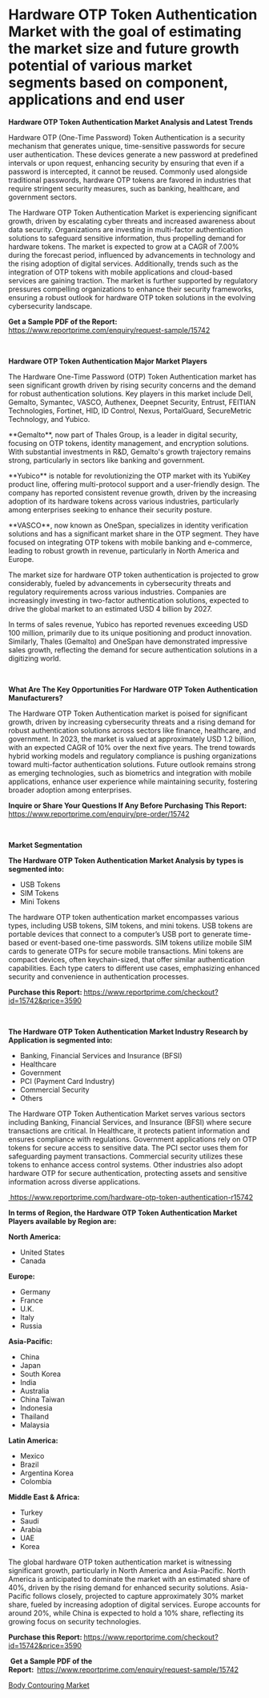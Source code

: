 <p><h1>Hardware OTP Token Authentication Market with the goal of estimating the market size and future growth potential of various market segments based on component, applications and end user</h1></p><p><strong>Hardware OTP Token Authentication Market Analysis and Latest Trends</strong></p>
<p><p>Hardware OTP (One-Time Password) Token Authentication is a security mechanism that generates unique, time-sensitive passwords for secure user authentication. These devices generate a new password at predefined intervals or upon request, enhancing security by ensuring that even if a password is intercepted, it cannot be reused. Commonly used alongside traditional passwords, hardware OTP tokens are favored in industries that require stringent security measures, such as banking, healthcare, and government sectors.</p><p>The Hardware OTP Token Authentication Market is experiencing significant growth, driven by escalating cyber threats and increased awareness about data security. Organizations are investing in multi-factor authentication solutions to safeguard sensitive information, thus propelling demand for hardware tokens. The market is expected to grow at a CAGR of 7.00% during the forecast period, influenced by advancements in technology and the rising adoption of digital services. Additionally, trends such as the integration of OTP tokens with mobile applications and cloud-based services are gaining traction. The market is further supported by regulatory pressures compelling organizations to enhance their security frameworks, ensuring a robust outlook for hardware OTP token solutions in the evolving cybersecurity landscape.</p></p>
<p><strong>Get a Sample PDF of the Report:&nbsp;</strong> <a href="https://www.reportprime.com/enquiry/request-sample/15742?utm_campaign=1789&utm_medium=2&utm_source=Github&utm_content=ia&utm_term=20032025&utm_id=hardware-otp-token-authentication">https://www.reportprime.com/enquiry/request-sample/15742</a></p>
<p>&nbsp;</p>
<p><strong>Hardware OTP Token Authentication Major Market Players</strong></p>
<p><p>The Hardware One-Time Password (OTP) Token Authentication market has seen significant growth driven by rising security concerns and the demand for robust authentication solutions. Key players in this market include Dell, Gemalto, Symantec, VASCO, Authenex, Deepnet Security, Entrust, FEITIAN Technologies, Fortinet, HID, ID Control, Nexus, PortalGuard, SecureMetric Technology, and Yubico.</p><p>**Gemalto**, now part of Thales Group, is a leader in digital security, focusing on OTP tokens, identity management, and encryption solutions. With substantial investments in R&D, Gemalto's growth trajectory remains strong, particularly in sectors like banking and government.</p><p>**Yubico** is notable for revolutionizing the OTP market with its YubiKey product line, offering multi-protocol support and a user-friendly design. The company has reported consistent revenue growth, driven by the increasing adoption of its hardware tokens across various industries, particularly among enterprises seeking to enhance their security posture.</p><p>**VASCO**, now known as OneSpan, specializes in identity verification solutions and has a significant market share in the OTP segment. They have focused on integrating OTP tokens with mobile banking and e-commerce, leading to robust growth in revenue, particularly in North America and Europe.</p><p>The market size for hardware OTP token authentication is projected to grow considerably, fueled by advancements in cybersecurity threats and regulatory requirements across various industries. Companies are increasingly investing in two-factor authentication solutions, expected to drive the global market to an estimated USD 4 billion by 2027.</p><p>In terms of sales revenue, Yubico has reported revenues exceeding USD 100 million, primarily due to its unique positioning and product innovation. Similarly, Thales (Gemalto) and OneSpan have demonstrated impressive sales growth, reflecting the demand for secure authentication solutions in a digitizing world.</p></p>
<p>&nbsp;</p>
<p><strong>What Are The Key Opportunities For Hardware OTP Token Authentication Manufacturers?</strong></p>
<p><p>The Hardware OTP Token Authentication market is poised for significant growth, driven by increasing cybersecurity threats and a rising demand for robust authentication solutions across sectors like finance, healthcare, and government. In 2023, the market is valued at approximately USD 1.2 billion, with an expected CAGR of 10% over the next five years. The trend towards hybrid working models and regulatory compliance is pushing organizations toward multi-factor authentication solutions. Future outlook remains strong as emerging technologies, such as biometrics and integration with mobile applications, enhance user experience while maintaining security, fostering broader adoption among enterprises.</p></p>
<p><strong>Inquire or Share Your Questions If Any Before Purchasing This Report:</strong> <a href="https://www.reportprime.com/enquiry/pre-order/15742?utm_campaign=1789&utm_medium=2&utm_source=Github&utm_content=ia&utm_term=20032025&utm_id=hardware-otp-token-authentication">https://www.reportprime.com/enquiry/pre-order/15742</a></p>
<p>&nbsp;</p>
<p><strong>Market Segmentation</strong></p>
<p><strong>The Hardware OTP Token Authentication Market Analysis by types is segmented into:</strong></p>
<p><ul><li>USB Tokens</li><li>SIM Tokens</li><li>Mini Tokens</li></ul></p>
<p><p>The hardware OTP token authentication market encompasses various types, including USB tokens, SIM tokens, and mini tokens. USB tokens are portable devices that connect to a computer’s USB port to generate time-based or event-based one-time passwords. SIM tokens utilize mobile SIM cards to generate OTPs for secure mobile transactions. Mini tokens are compact devices, often keychain-sized, that offer similar authentication capabilities. Each type caters to different use cases, emphasizing enhanced security and convenience in authentication processes.</p></p>
<p><strong>Purchase this Report:&nbsp;</strong><a href="https://www.reportprime.com/checkout?id=15742&price=3590&utm_campaign=1789&utm_medium=2&utm_source=Github&utm_content=ia&utm_term=20032025&utm_id=hardware-otp-token-authentication">https://www.reportprime.com/checkout?id=15742&price=3590</a></p>
<p>&nbsp;</p>
<p><strong>The Hardware OTP Token Authentication Market Industry Research by Application is segmented into:</strong></p>
<p><ul><li>Banking, Financial Services and Insurance (BFSI)</li><li>Healthcare</li><li>Government</li><li>PCI (Payment Card Industry)</li><li>Commercial Security</li><li>Others</li></ul></p>
<p><p>The Hardware OTP Token Authentication Market serves various sectors including Banking, Financial Services, and Insurance (BFSI) where secure transactions are critical. In Healthcare, it protects patient information and ensures compliance with regulations. Government applications rely on OTP tokens for secure access to sensitive data. The PCI sector uses them for safeguarding payment transactions. Commercial security utilizes these tokens to enhance access control systems. Other industries also adopt hardware OTP for secure authentication, protecting assets and sensitive information across diverse applications.</p></p>
<p><a href="https://www.reportprime.com/hardware-otp-token-authentication-r15742?utm_campaign=1789&utm_medium=2&utm_source=Github&utm_content=ia&utm_term=20032025&utm_id=hardware-otp-token-authentication">&nbsp;https://www.reportprime.com/hardware-otp-token-authentication-r15742</a></p>
<p><strong>In terms of Region, the Hardware OTP Token Authentication Market Players available by Region are:</strong></p>
<p>
    <p> <strong> North America: </strong>
        <ul>
            <li>United States</li>
            <li>Canada</li>
        </ul>
        </p> 
    <p> <strong> Europe: </strong>
        <ul>
            <li>Germany</li>
            <li>France</li>
            <li>U.K.</li>
            <li>Italy</li>
            <li>Russia</li>
        </ul>
        </p> 
    <p> <strong> Asia-Pacific: </strong>
        <ul>
            <li>China</li>
            <li>Japan</li>
            <li>South Korea</li>
            <li>India</li>
            <li>Australia</li>
            <li>China Taiwan</li>
            <li>Indonesia</li>
            <li>Thailand</li>
            <li>Malaysia</li>
        </ul>
        </p> 
    <p> <strong> Latin America: </strong>
        <ul>
            <li>Mexico</li>
            <li>Brazil</li>
            <li>Argentina Korea</li>
            <li>Colombia</li>
        </ul>
        </p> 
    <p> <strong> Middle East & Africa: </strong>
        <ul>
            <li>Turkey</li>
            <li>Saudi</li>
            <li>Arabia</li>
            <li>UAE</li>
            <li>Korea</li>
        </ul>
    </p>
    </p>
<p><p>The global hardware OTP token authentication market is witnessing significant growth, particularly in North America and Asia-Pacific. North America is anticipated to dominate the market with an estimated share of 40%, driven by the rising demand for enhanced security solutions. Asia-Pacific follows closely, projected to capture approximately 30% market share, fueled by increasing adoption of digital services. Europe accounts for around 20%, while China is expected to hold a 10% share, reflecting its growing focus on security technologies.</p></p>
<p><strong>Purchase this Report: </strong><a href="https://www.reportprime.com/checkout?id=15742&price=3590&utm_campaign=1789&utm_medium=2&utm_source=Github&utm_content=ia&utm_term=20032025&utm_id=hardware-otp-token-authentication">https://www.reportprime.com/checkout?id=15742&price=3590</a></p>
<p>&nbsp;<strong>Get a Sample PDF of the Report:&nbsp;&nbsp;</strong><a href="https://www.reportprime.com/enquiry/request-sample/15742?utm_campaign=1789&utm_medium=2&utm_source=Github&utm_content=ia&utm_term=20032025&utm_id=hardware-otp-token-authentication">https://www.reportprime.com/enquiry/request-sample/15742</a></p>
<p><strong></strong></p>
<p><p><a href="https://github.com/hedbomkrahe/Market-Research-Report-List-1/blob/main/body-contouring-market.md?utm_campaign=1789&utm_medium=2&utm_source=Github&utm_content=ia&utm_term=20032025&utm_id=hardware-otp-token-authentication">Body Contouring Market</a></p></p>